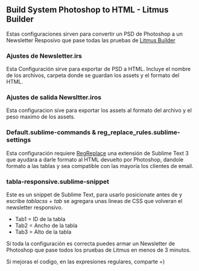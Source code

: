## Build System Photoshop to HTML - Litmus Builder

Estas configuraciones sirven para convertir un PSD de Photoshop a un Newsletter Resposivo que pase todas las pruebas de [Litmus Builder](https://litmus.com)

### Ajustes de Newsletter.irs

Esta Configuración sirve para exportar de PSD a HTML. 
Incluye el nombre de los archivos, carpeta donde se guardan los assets y el formato del HTML.

### Ajustes de salida Newsltter.iros

Esta configuracion sive para exportar los assets al formato del archivo y el peso maximo de los assets. 

### Default.sublime-commands & reg_replace_rules.sublime-settings

Esta configuración requiere [RegReplace](https://github.com/facelessuser/RegReplace) una extensión de Sublime Text 3 que ayudara a darle formato al HTML devuelto por Photoshop, dandole formato a las tablas y sea compatible con las mayoría los clientes de email.

### tabla-responsive.sublime-snippet

Este es un snippet de Sublime Text, para usarlo posicionate antes de _<head>_ y escribe _tablacss_ + _tab_ se agregara unas lineas de CSS que volveran el newsletter responsivo.
- Tab1 = ID de la tabla 
- Tab2 = Ancho de la tabla
- Tab3 = Alto de la tabla

Si toda la configuración es correcta puedes armar un Newsletter de Photoshop que pase todos los pruebas de Litmus en menos de 3 minutos. 

Si mejoras el codigo, en las expresiones regulares, comparte =) 